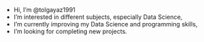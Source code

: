 - Hi, I’m @tolgayaz1991
- I’m interested in different subjects, especially Data Science,
- I’m currently improving my Data Science and programming skills,
- I’m looking for completing new projects.

<!---
tolgayaz1991/tolgayaz1991 is a special repository because its `README.md` (this file) appears on your GitHub profile.
You can click the Preview link to take a look at your changes.
--->
